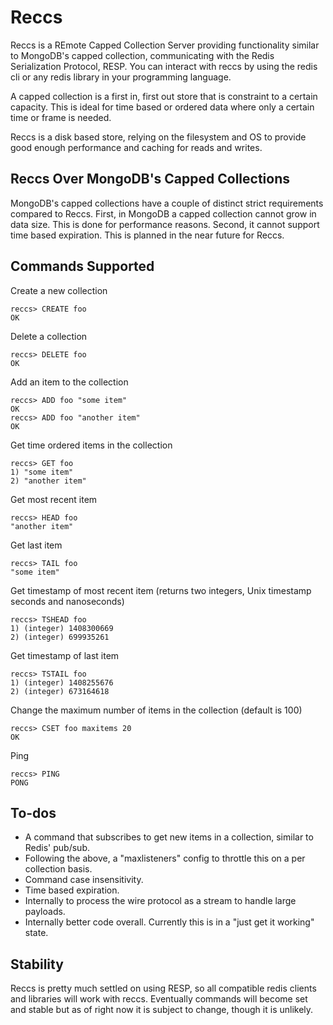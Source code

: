 # Reccs

Reccs is a REmote Capped Collection Server providing functionality similar to 
MongoDB's capped collection, communicating with the Redis Serialization 
Protocol, RESP. You can interact with reccs by using the redis cli or any redis
library in your programming language.

A capped collection is a first in, first out store that is constraint to a
certain capacity. This is ideal for time based or ordered data where only a
certain time or frame is needed.

Reccs is a disk based store, relying on the filesystem and OS to provide good
enough performance and caching for reads and writes. 


## Reccs Over MongoDB's Capped Collections

MongoDB's capped collections have a couple of distinct strict requirements
compared to Reccs. First, in MongoDB a capped collection cannot grow in data
size. This is done for performance reasons. Second, it cannot support time based
expiration. This is planned in the near future for Reccs.


## Commands Supported

Create a new collection

	reccs> CREATE foo
	OK

Delete a collection

	reccs> DELETE foo
	OK

Add an item to the collection

	reccs> ADD foo "some item"
	OK
	reccs> ADD foo "another item"
	OK

Get time ordered items in the collection 

	reccs> GET foo
	1) "some item"
	2) "another item"

Get most recent item

	reccs> HEAD foo
	"another item"

Get last item

	reccs> TAIL foo
	"some item"

Get timestamp of most recent item (returns two integers, Unix timestamp seconds
and nanoseconds)

	reccs> TSHEAD foo
	1) (integer) 1408300669
	2) (integer) 699935261

Get timestamp of last item

	reccs> TSTAIL foo
	1) (integer) 1408255676
	2) (integer) 673164618

Change the maximum number of items in the collection (default is 100)

	reccs> CSET foo maxitems 20
	OK

Ping

	reccs> PING
	PONG


## To-dos

- A command that subscribes to get new items in a collection, similar to Redis' pub/sub.
- Following the above, a "maxlisteners" config to throttle this on a per collection basis.
- Command case insensitivity.
- Time based expiration.
- Internally to process the wire protocol as a stream to handle large payloads.
- Internally better code overall. Currently this is in a "just get it working" state.


## Stability

Reccs is pretty much settled on using RESP, so all compatible redis clients and
libraries will work with reccs. Eventually commands will become set and stable
but as of right now it is subject to change, though it is unlikely.

